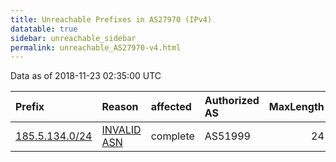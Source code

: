 ```yaml
---
title: Unreachable Prefixes in AS27970 (IPv4)
datatable: true
sidebar: unreachable_sidebar
permalink: unreachable_AS27970-v4.html
---
```


Data as of 2018-11-23 02:35:00 UTC


<div class="datatable-begin"></div>

| Prefix                                                 | Reason                                                                                                | affected   | Authorized AS   |   MaxLength | Anchor                                         |   unreachable /24s |
|:-------------------------------------------------------|:------------------------------------------------------------------------------------------------------|:-----------|:----------------|------------:|:-----------------------------------------------|-------------------:|
| [185.5.134.0/24](https://stat.ripe.net/185.5.134.0/24) | [INVALID ASN](https://rpki-validator.ripe.net/announcement-preview?asn=AS27970&prefix=185.5.134.0/24) | complete   | AS51999         |          24 | [RIPE](unreachable_RIPE_NCC_RPKI_Root-v4.html) |                  1 |

<div class="datatable-end"></div>